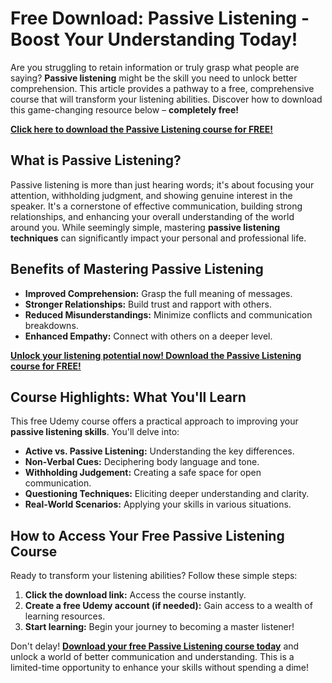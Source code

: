 # Free Download: Passive Listening - Boost Your Understanding Today!

Are you struggling to retain information or truly grasp what people are saying? **Passive listening** might be the skill you need to unlock better comprehension. This article provides a pathway to a free, comprehensive course that will transform your listening abilities. Discover how to download this game-changing resource below – **completely free!**

[**Click here to download the Passive Listening course for FREE!**](https://udemywork.com/passive-listening)

## What is Passive Listening?

Passive listening is more than just hearing words; it's about focusing your attention, withholding judgment, and showing genuine interest in the speaker. It's a cornerstone of effective communication, building strong relationships, and enhancing your overall understanding of the world around you. While seemingly simple, mastering **passive listening techniques** can significantly impact your personal and professional life.

## Benefits of Mastering Passive Listening

*   **Improved Comprehension:** Grasp the full meaning of messages.
*   **Stronger Relationships:** Build trust and rapport with others.
*   **Reduced Misunderstandings:** Minimize conflicts and communication breakdowns.
*   **Enhanced Empathy:** Connect with others on a deeper level.

[**Unlock your listening potential now! Download the Passive Listening course for FREE!**](https://udemywork.com/passive-listening)

## Course Highlights: What You'll Learn

This free Udemy course offers a practical approach to improving your **passive listening skills**. You'll delve into:

*   **Active vs. Passive Listening:** Understanding the key differences.
*   **Non-Verbal Cues:** Deciphering body language and tone.
*   **Withholding Judgement:** Creating a safe space for open communication.
*   **Questioning Techniques:** Eliciting deeper understanding and clarity.
*   **Real-World Scenarios:** Applying your skills in various situations.

## How to Access Your Free Passive Listening Course

Ready to transform your listening abilities? Follow these simple steps:

1.  **Click the download link:** Access the course instantly.
2.  **Create a free Udemy account (if needed):** Gain access to a wealth of learning resources.
3.  **Start learning:** Begin your journey to becoming a master listener!

Don't delay! **[Download your free Passive Listening course today](https://udemywork.com/passive-listening)** and unlock a world of better communication and understanding. This is a limited-time opportunity to enhance your skills without spending a dime!
